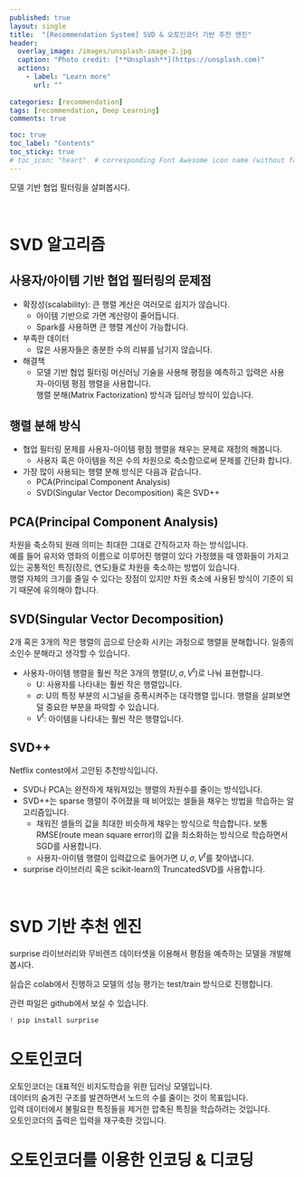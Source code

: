 ```yaml
---
published: true
layout: single
title:  "[Recommendation System] SVD & 오토인코더 기반 추천 엔진"
header:
  overlay_image: /images/unsplash-image-2.jpg
  caption: "Photo credit: [**Unsplash**](https://unsplash.com)"
  actions:
    - label: "Learn more"
      url: ""
         
categories: [recommendation]
tags: [recommendation, Deep Learning]
comments: true

toc: true
toc_label: "Contents"
toc_sticky: true
# toc_icon: "heart"  # corresponding Font Awesome icon name (without fa prefix)
---
```


모델 기반 협업 필터링을 살펴봅시다. 

&nbsp;

# SVD 알고리즘 

## 사용자/아이템 기반 협업 필터링의 문제점 
- 확장성(scalability): 큰 행렬 계산은 여러모로 쉽지가 않습니다. 
    - 아이템 기반으로 가면 계산량이 줄어듭니다. 
    - Spark를 사용하면 큰 행렬 계산이 가능합니다. 
- 부족한 데이터
    - 많은 사용자들은 충분한 수의 리뷰를 남기지 않습니다. 
- 해결책
    - 모델 기반 협업 필터링
        머신러닝 기술을 사용해 평점을 예측하고 입력은 사용자-아이템 평점 행렬을 사용합니다.  
        행렬 분해(Matrix Factorization) 방식과 딥러닝 방식이 있습니다. 

## 행렬 분해 방식
- 협업 필터링 문제를 사용자-아이템 평점 행렬을 채우는 문제로 재정의 해봅니다. 
    - 사용자 혹은 아이템을 적은 수의 차원으로 축소함으로써 문제를 간단화 합니다. 
- 가장 많이 사용되는 행렬 분해 방식은 다음과 같습니다. 
    - PCA(Principal Component Analysis)
    - SVD(Singular Vector Decomposition) 혹은 SVD++ 

## PCA(Principal Component Analysis)
차원을 축소하되 원래 의미는 최대한 그대로 간직하고자 하는 방식입니다.  
예를 들어 유저와 영화의 이름으로 이루어진 행렬이 있다 가정했을 때 영화들이 가지고 있는 공통적인 특징(장르, 연도)들로 차원을 축소하는 방법이 있습니다.  
행렬 자체의 크기를 줄일 수 있다는 장점이 있지만 차원 축소에 사용된 방식이 기준이 되기 때문에 유의해야 합니다. 

## SVD(Singular Vector Decomposition)
2개 혹은 3개의 작은 행렬의 곱으로 단순화 시키는 과정으로 행렬을 분해합니다. 일종의 소인수 분해라고 생각할 수 있습니다.  
- 사용자-아이템 행렬을 훨씬 작은 3개의 행렬($U, \sigma, V^t$)로 나눠 표현합니다. 
    - U: 사용자를 나타내는 훨씬 작은 행렬입니다.
    - $\sigma$: U의 특정 부분의 시그널을 증폭시켜주는 대각행렬 입니다. 행렬을 살펴보면 덜 중요한 부분을 파악할 수 있습니다.
    - $V^t$: 아이템을 나타내는 훨씬 작은 행렬입니다.

## SVD++
Netflix contest에서 고안된 추천방식입니다. 
- SVD나 PCA는 완전하게 채워져있는 행렬의 차원수를 줄이는 방식입니다. 
- SVD++는 sparse 행렬이 주어졌을 때 비어있는 셀들을 채우는 방법을 학습하는 알고리즘입니다. 
    - 채워진 셀들의 값을 최대한 비슷하게 채우는 방식으로 학습합니다. 보통 RMSE(route mean square error)의 값을 최소화하는 방식으로 학습하면서 SGD를 사용합니다. 
    - 사용자-아이템 행렬이 입력값으로 들어가면 $U, \sigma, V^t$를 찾아냅니다. 
- surprise 라이브러리 혹은 scikit-learn의 TruncatedSVD를 사용합니다. 

&nbsp;

# SVD 기반 추천 엔진
surprise 라이브러리와 무비렌즈 데이터셋을 이용해서 평점을 예측하는 모델을 개발해봅시다. 

실습은 colab에서 진행하고 모델의 성능 평가는 test/train 방식으로 진행합니다. 

관련 파일은 github에서 보실 수 있습니다.  

```py
! pip install surprise
```

# 오토인코더

오토인코더는 대표적인 비지도학습을 위한 딥러닝 모델입니다.  
데이터의 숨겨진 구조를 발견하면서 노드의 수를 줄이는 것이 목표입니다.  
입력 데이터에서 불필요한 특징들을 제거한 압축된 특징을 학습하려는 것입니다.  
오토인코더의 출력은 입력을 재구축한 것입니다.  


# 오토인코더를 이용한 인코딩 & 디코딩
